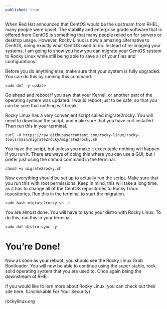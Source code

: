 ```yaml
---
published: true
---
```

When Red Hat announced that CentOS would be the upstream from RHEL, many people were upset. The stability and enterprise grade software that is offered from CentOS is something that many people relied on for servers or desktop usage. However, Rocky Linux is now a amazing alternative to CentOS, doing exactly what CentOS used to do. Instead of re-imaging your systems, I am going to show you how you can migrate your CentOS system to Rocky Linux while still being able to save all of your files and configurations. 

Before you do anything else, make sure that your system is fully upgraded. You can do this by running this command. 

	sudo dnf -y update

Go ahead and reboot if you saw that your Kernel, or another part of the operating system was updated. I would reboot just to be safe, so that you can be sure that nothing will break. 

Rocky Linux has a very convenient script called migrate2rocky. You will need to download the script, and make sure that you have curl installed. Then run this in your terminal. 

	curl -O https://raw.githubusercontent.com/rocky-linux/rocky-tools/main/migrate2rocky/migrate2rocky.sh 

You have the script, but unless you make it executable nothing will happen if you run it. There are ways of doing this where you can use a GUI, but I prefer just using the chmod command in the terminal. 

	chmod +x migrate2rocky.sh

Now everything should be set up to actually run the script. Make sure that you run this with root permissions. Keep in mind, this will take a long time, as it has to change all of the CentOS repositories to Rocky Linux repositories. Run this in the terminal to start the migration. 

	sudo bash migrate2rocky.sh -r

You are almost done. You will have to sync your distro with Rocky Linux. To do this, run this in your terminal. 

	sudo dnf distro-sync -y


# You’re Done! 

Now as soon as your reboot, you should see the Rocky Linux Grub Bootloader. You will now be able to continue using the super stable, rock solid operating system that you are used to. Once again being the downstream of RHEl. 

If you would like to lern more about Rocky Linux, you can check out their site here. (Unclickable For Your Security) 

rockylinux.org
